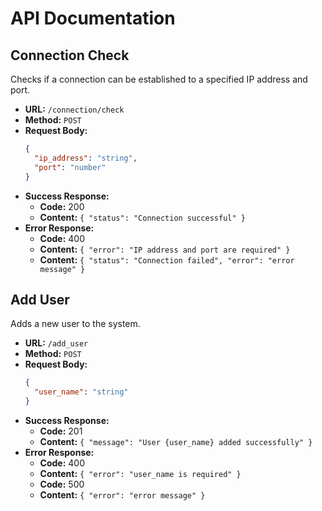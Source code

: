 # API Documentation

## Connection Check

Checks if a connection can be established to a specified IP address and port.

- **URL:** `/connection/check`
- **Method:** `POST`
- **Request Body:**
  ```json
  {
    "ip_address": "string",
    "port": "number"
  }
  ```
- **Success Response:**
  - **Code:** 200
  - **Content:** `{ "status": "Connection successful" }`
- **Error Response:**
  - **Code:** 400
  - **Content:** `{ "error": "IP address and port are required" }`
  - **Content:** `{ "status": "Connection failed", "error": "error message" }`

## Add User

Adds a new user to the system.

- **URL:** `/add_user`
- **Method:** `POST`
- **Request Body:**
  ```json
  {
    "user_name": "string"
  }
  ```
- **Success Response:**
  - **Code:** 201
  - **Content:** `{ "message": "User {user_name} added successfully" }`
- **Error Response:**
  - **Code:** 400
  - **Content:** `{ "error": "user_name is required" }`
  - **Code:** 500
  - **Content:** `{ "error": "error message" }`
